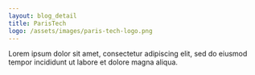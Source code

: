 ```yaml
---
layout: blog_detail
title: ParisTech
logo: /assets/images/paris-tech-logo.png
---
```


Lorem ipsum dolor sit amet, consectetur adipiscing elit, sed do eiusmod tempor incididunt ut labore et dolore magna aliqua.
